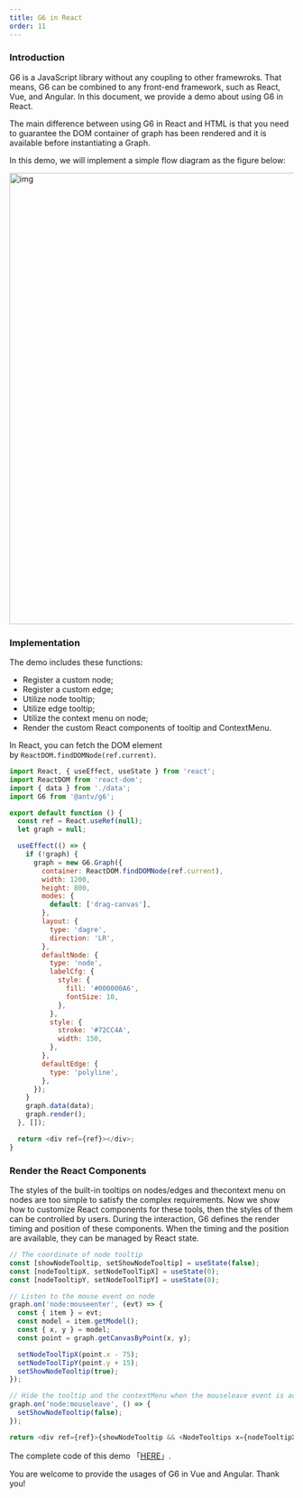 ```yaml
---
title: G6 in React
order: 11
---
```


### Introduction

G6 is a JavaScript library without any coupling to other framewroks. That means, G6 can be combined to any front-end framework, such as React, Vue, and Angular. In this document, we provide a demo about using G6 in React.

The main difference between using G6 in React and HTML is that you need to guarantee the DOM container of graph has been rendered and it is available before instantiating a Graph.

In this demo, we will implement a simple flow diagram as the figure below:

<img src='https://gw.alipayobjects.com/mdn/rms_f8c6a0/afts/img/A*L8pRS5HCPXUAAAAAAAAAAABkARQnAQ' width=800 alt='img'/>

### Implementation

The demo includes these functions:

- Register a custom node;
- Register a custom edge;
- Utilize node tooltip;
- Utilize edge tooltip;
- Utilize the context menu on node;
- Render the custom React components of tooltip and ContextMenu.

In React, you can fetch the DOM element by `ReactDOM.findDOMNode(ref.current)`.

```javascript
import React, { useEffect, useState } from 'react';
import ReactDOM from 'react-dom';
import { data } from './data';
import G6 from '@antv/g6';

export default function () {
  const ref = React.useRef(null);
  let graph = null;

  useEffect(() => {
    if (!graph) {
      graph = new G6.Graph({
        container: ReactDOM.findDOMNode(ref.current),
        width: 1200,
        height: 800,
        modes: {
          default: ['drag-canvas'],
        },
        layout: {
          type: 'dagre',
          direction: 'LR',
        },
        defaultNode: {
          type: 'node',
          labelCfg: {
            style: {
              fill: '#000000A6',
              fontSize: 10,
            },
          },
          style: {
            stroke: '#72CC4A',
            width: 150,
          },
        },
        defaultEdge: {
          type: 'polyline',
        },
      });
    }
    graph.data(data);
    graph.render();
  }, []);

  return <div ref={ref}></div>;
}
```

### Render the React Components

The styles of the built-in tooltips on nodes/edges and thecontext menu on nodes are too simple to satisfy the complex requirements. Now we show how to customize React components for these tools, then the styles of them can be controlled by users. During the interaction, G6 defines the render timing and position of these components. When the timing and the position are available, they can be managed by React state.

```javascript
// The coordinate of node tooltip
const [showNodeTooltip, setShowNodeTooltip] = useState(false);
const [nodeTooltipX, setNodeToolTipX] = useState(0);
const [nodeTooltipY, setNodeToolTipY] = useState(0);

// Listen to the mouse event on node
graph.on('node:mouseenter', (evt) => {
  const { item } = evt;
  const model = item.getModel();
  const { x, y } = model;
  const point = graph.getCanvasByPoint(x, y);

  setNodeToolTipX(point.x - 75);
  setNodeToolTipY(point.y + 15);
  setShowNodeTooltip(true);
});

// Hide the tooltip and the contextMenu when the mouseleave event is activated on the node
graph.on('node:mouseleave', () => {
  setShowNodeTooltip(false);
});

return <div ref={ref}>{showNodeTooltip && <NodeTooltips x={nodeTooltipX} y={nodeTooltipY} />}</div>;
```

The complete code of this demo 「<a href='https://github.com/baizn/g6-in-react' target='_blank'>HERE</a>」.

You are welcome to provide the usages of G6 in Vue and Angular. Thank you!
